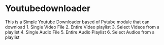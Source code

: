 # Youtubedownloader
This is a Simple Youtube Downloader based of Pytube module that can download     1. Single Video File     2. Entire Video playlist     3. Select Videos from a playlist     4. Single Audio File     5. Entire Audio Playlist     6. Select Audios from a playlist
